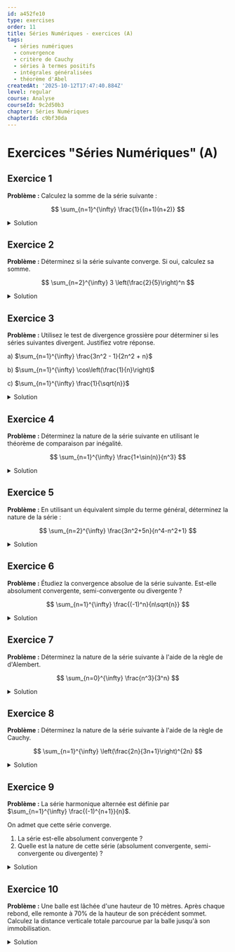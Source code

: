 ```yaml
---
id: a452fe10
type: exercises
order: 11
title: Séries Numériques - exercices (A)
tags:
  - séries numériques
  - convergence
  - critère de Cauchy
  - séries à termes positifs
  - intégrales généralisées
  - théorème d'Abel
createdAt: '2025-10-12T17:47:40.884Z'
level: regular
course: Analyse
courseId: 9c2d50b3
chapter: Séries Numériques
chapterId: c9bf30da
---
```

# Exercices "Séries Numériques" (A)

## Exercice 1

**Problème :** Calculez la somme de la série suivante :

$$ \sum_{n=1}^{\infty} \frac{1}{(n+1)(n+2)} $$

<details>

<summary>Solution</summary>

**Méthode :** La forme du terme général, une fraction rationnelle en $n$, suggère une décomposition en éléments simples. Cela transformera probablement la série en une série télescopique, où les termes intermédiaires s'annulent lors du calcul de la somme partielle.

**Étapes :**

1.  **Décomposition en éléments simples :** On cherche des constantes $A$ et $B$ telles que :

    $$ \frac{1}{(n+1)(n+2)} = \frac{A}{n+1} + \frac{B}{n+2} $$

    En multipliant par $(n+1)(n+2)$, on obtient :

    $$ 1 = A(n+2) + B(n+1) $$

    -   Pour $n = -1$, on a $1 = A(-1+2) \implies A = 1$.
    -   Pour $n = -2$, on a $1 = B(-2+1) \implies B = -1$.

    Le terme général est donc $u_n = \frac{1}{n+1} - \frac{1}{n+2}$.

2.  **Calcul de la somme partielle $S_N$ :** La somme partielle d'ordre $N$ est la somme des termes de $n=1$ à $N$.

    $$ S_N = \sum_{n=1}^{N} \left(\frac{1}{n+1} - \frac{1}{n+2}\right) $$

    Écrivons les premiers et les derniers termes de la somme pour observer la simplification :

    $$ S_N = \left(\frac{1}{2} - \frac{1}{3}\right) + \left(\frac{1}{3} - \frac{1}{4}\right) + \left(\frac{1}{4} - \frac{1}{5}\right) + \dots + \left(\frac{1}{N+1} - \frac{1}{N+2}\right) $$

    Chaque terme négatif est annulé par le terme positif suivant. Seuls le premier terme positif et le dernier terme négatif subsistent.

    $$ S_N = \frac{1}{2} - \frac{1}{N+2} $$

3.  **Calcul de la somme de la série :** La somme de la série est la limite de la somme partielle lorsque $N \to \infty$.

    $$ S = \lim_{N \to \infty} S_N = \lim_{N \to \infty} \left(\frac{1}{2} - \frac{1}{N+2}\right) $$

    Comme $\lim_{N \to \infty} \frac{1}{N+2} = 0$, on obtient :

    $$ S = \frac{1}{2} $$

**Réponse :** La somme de la série est $\frac{1}{2}$.

$$ \sum_{n=1}^{\infty} \frac{1}{(n+1)(n+2)} = \frac{1}{2} $$

</details>

## Exercice 2

**Problème :** Déterminez si la série suivante converge. Si oui, calculez sa somme.

$$ \sum_{n=2}^{\infty} 3 \left(\frac{2}{5}\right)^n $$

<details>

<summary>Solution</summary>

**Méthode :** La série est de la forme $\sum ar^n$, c'est une série géométrique. On doit d'abord vérifier la condition de convergence ($|r|<1$) puis utiliser la formule de la somme, en faisant attention à l'indice de départ de la sommation.

**Étapes :**

1.  **Identification de la série :** Il s'agit d'une série géométrique de raison $r = \frac{2}{5}$. Le facteur constant 3 peut être sorti de la somme.

2.  **Vérification de la convergence :** On calcule la valeur absolue de la raison :

    $$ |r| = \left|\frac{2}{5}\right| = \frac{2}{5} $$

    Puisque $|r| < 1$, la série converge.

3.  **Calcul de la somme :** Il y a deux manières de procéder.

    **Méthode A : Soustraire les premiers termes.**

    On utilise la formule de la somme d'une série géométrique commençant à $n=0$ : $\sum_{n=0}^{\infty} r^n = \frac{1}{1-r}$.

    $$ \sum_{n=2}^{\infty} 3 \left(\frac{2}{5}\right)^n = 3 \sum_{n=2}^{\infty} \left(\frac{2}{5}\right)^n $$

    On exprime la somme à partir de 2 comme la somme totale moins les termes pour $n=0$ et $n=1$.

    $$ \sum_{n=2}^{\infty} \left(\frac{2}{5}\right)^n = \left( \sum_{n=0}^{\infty} \left(\frac{2}{5}\right)^n \right) - \left(\frac{2}{5}\right)^0 - \left(\frac{2}{5}\right)^1 $$

    $$ \sum_{n=2}^{\infty} \left(\frac{2}{5}\right)^n = \frac{1}{1 - 2/5} - 1 - \frac{2}{5} = \frac{1}{3/5} - \frac{5}{5} - \frac{2}{5} = \frac{5}{3} - \frac{7}{5} = \frac{25-21}{15} = \frac{4}{15} $$

    La somme totale est donc $3 \times \frac{4}{15} = \frac{12}{15} = \frac{4}{5}$.

    **Méthode B : Factoriser le premier terme.**

    Le premier terme de la série est pour $n=2$ : $u_2 = 3 (2/5)^2 = 3 \times \frac{4}{25} = \frac{12}{25}$.

    On factorise ce premier terme :

    $$ \sum_{n=2}^{\infty} 3 \left(\frac{2}{5}\right)^n = 3\left(\frac{2}{5}\right)^2 + 3\left(\frac{2}{5}\right)^3 + \dots = 3\left(\frac{2}{5}\right)^2 \left[ 1 + \left(\frac{2}{5}\right) + \left(\frac{2}{5}\right)^2 + \dots \right] $$

    $$ = \frac{12}{25} \sum_{k=0}^{\infty} \left(\frac{2}{5}\right)^k $$

    La somme est maintenant une série géométrique standard avec $a' = \frac{12}{25}$ et $r = \frac{2}{5}$.

    $$ S = \frac{a'}{1-r} = \frac{12/25}{1-2/5} = \frac{12/25}{3/5} = \frac{12}{25} \times \frac{5}{3} = \frac{4}{5} $$

**Réponse :** La série converge et sa somme est $\frac{4}{5}$.

$$ \sum_{n=2}^{\infty} 3 \left(\frac{2}{5}\right)^n = \frac{4}{5} $$

</details>

## Exercice 3

**Problème :** Utilisez le test de divergence grossière pour déterminer si les séries suivantes divergent. Justifiez votre réponse.

a) $\sum_{n=1}^{\infty} \frac{3n^2 - 1}{2n^2 + n}$

b) $\sum_{n=1}^{\infty} \cos\left(\frac{1}{n}\right)$

c) $\sum_{n=1}^{\infty} \frac{1}{\sqrt{n}}$

<details>

<summary>Solution</summary>

**Méthode :** Le test de divergence grossière est basé sur la condition nécessaire de convergence. Si la limite du terme général $u_n$ n'est pas nulle ($\lim_{n\to\infty} u_n \neq 0$), alors la série $\sum u_n$ diverge. Si la limite est nulle, le test ne permet pas de conclure.

**Étapes :**

1.  **Série a) $\sum_{n=1}^{\infty} \frac{3n^2 - 1}{2n^2 + n}$**

    Le terme général est $u_n = \frac{3n^2 - 1}{2n^2 + n}$. On calcule sa limite en l'infini.

    $$ \lim_{n \to \infty} u_n = \lim_{n \to \infty} \frac{n^2(3 - 1/n^2)}{n^2(2 + 1/n)} = \lim_{n \to \infty} \frac{3 - 1/n^2}{2 + 1/n} = \frac{3}{2} $$

    La limite est $\frac{3}{2}$, ce qui est différent de 0.

    **Conclusion :** La série diverge grossièrement.

2.  **Série b) $\sum_{n=1}^{\infty} \cos\left(\frac{1}{n}\right)$**

    Le terme général est $u_n = \cos(1/n)$.

    Lorsque $n \to \infty$, $1/n \to 0$. Comme la fonction cosinus est continue en 0 :

    $$ \lim_{n \to \infty} u_n = \cos\left(\lim_{n \to \infty} \frac{1}{n}\right) = \cos(0) = 1 $$

    La limite est $1$, ce qui est différent de 0.

    **Conclusion :** La série diverge grossièrement.

3.  **Série c) $\sum_{n=1}^{\infty} \frac{1}{\sqrt{n}}$**

    Le terme général est $u_n = \frac{1}{\sqrt{n}}$.

    $$ \lim_{n \to \infty} u_n = \lim_{n \to \infty} \frac{1}{\sqrt{n}} = 0 $$

    La limite du terme général est 0.

    **Conclusion :** Le test de divergence grossière ne permet pas de conclure. On ne peut pas affirmer que la série diverge avec ce test. (Remarque : on sait que cette série, une série de Riemann avec $p=1/2$, diverge, mais cela nécessite un test plus puissant).

**Réponse :**

a) La série diverge.

b) La série diverge.

c) Le test ne permet pas de conclure.

</details>

## Exercice 4

**Problème :** Déterminez la nature de la série suivante en utilisant le théorème de comparaison par inégalité.

$$ \sum_{n=1}^{\infty} \frac{1+\sin(n)}{n^3} $$

<details>

<summary>Solution</summary>

**Méthode :** Le terme général $u_n = \frac{1+\sin(n)}{n^3}$ est à termes positifs. La présence d'une fonction trigonométrique bornée ($\sin(n)$) suggère d'utiliser cette borne pour majorer le terme général par celui d'une série de référence connue, comme une série de Riemann.

**Étapes :**

1.  **Vérification des conditions :** Pour tout $n \ge 1$, on a $n^3 > 0$. La fonction sinus est bornée : $-1 \le \sin(n) \le 1$.

    Donc, $0 \le 1+\sin(n) \le 2$.

    Le terme général $u_n = \frac{1+\sin(n)}{n^3}$ est bien à termes positifs ($u_n \ge 0$).

2.  **Recherche d'un majorant :** On utilise l'inégalité $1+\sin(n) \le 2$ pour majorer $u_n$.

    $$ u_n = \frac{1+\sin(n)}{n^3} \le \frac{2}{n^3} $$

    On pose $v_n = \frac{2}{n^3}$. On a bien $0 \le u_n \le v_n$ pour tout $n \ge 1$.

3.  **Étude de la série majorante :** On étudie la nature de la série $\sum v_n = \sum_{n=1}^{\infty} \frac{2}{n^3}$.

    $$ \sum_{n=1}^{\infty} \frac{2}{n^3} = 2 \sum_{n=1}^{\infty} \frac{1}{n^3} $$

    La série $\sum_{n=1}^{\infty} \frac{1}{n^3}$ est une série de Riemann de la forme $\sum \frac{1}{n^p}$ avec $p=3$.

    Puisque $p=3 > 1$, la série de Riemann converge. Par conséquent, la série $\sum v_n$ converge aussi.

4.  **Conclusion par comparaison :** On a la situation suivante :
    -   $0 \le u_n \le v_n$.
    -   La série $\sum v_n$ converge.

    D'après le théorème de comparaison pour les séries à termes positifs, la série $\sum u_n$ converge.

**Réponse :**

La série $\sum_{n=1}^{\infty} \frac{1+\sin(n)}{n^3}$ est **convergente**.

</details>

## Exercice 5

**Problème :** En utilisant un équivalent simple du terme général, déterminez la nature de la série :

$$ \sum_{n=2}^{\infty} \frac{3n^2+5n}{n^4-n^2+1} $$

<details>

<summary>Solution</summary>

**Méthode :** Le terme général est une fraction rationnelle en $n$. Pour de grandes valeurs de $n$, son comportement est dominé par les termes de plus haut degré au numérateur et au dénominateur. On peut donc trouver un équivalent simple et utiliser le critère de comparaison par équivalence pour les séries à termes positifs.

**Étapes :**

1.  **Vérification du signe :** Le terme général est $u_n = \frac{3n^2+5n}{n^4-n^2+1}$. Pour $n \ge 2$, le numérateur $3n^2+5n$ est positif. Le dénominateur $n^4-n^2+1 = n^2(n^2-1)+1$ est aussi positif. La série est donc à termes positifs.

2.  **Recherche d'un équivalent :** On cherche un équivalent de $u_n$ quand $n \to \infty$ en ne gardant que les termes de plus haut degré.
    -   Au numérateur : $3n^2+5n \sim 3n^2$.
    -   Au dénominateur : $n^4-n^2+1 \sim n^4$.

    Donc,

    $$ u_n \sim \frac{3n^2}{n^4} = \frac{3}{n^2} $$

3.  **Étude de la série de référence :** On considère la série dont le terme général est l'équivalent trouvé : $\sum v_n = \sum_{n=2}^{\infty} \frac{3}{n^2}$.

    $$ \sum_{n=2}^{\infty} \frac{3}{n^2} = 3 \sum_{n=2}^{\infty} \frac{1}{n^2} $$

    La série $\sum \frac{1}{n^2}$ est une série de Riemann avec $p=2 > 1$, elle est donc convergente. La série $\sum v_n$ converge.

4.  **Conclusion par le critère d'équivalence :**
    -   Les séries $\sum u_n$ et $\sum v_n$ sont à termes positifs.
    -   $u_n \sim v_n$.

    Le critère de comparaison par équivalence affirme que les deux séries ont la même nature.

    Puisque $\sum v_n$ converge, la série $\sum u_n$ converge également.

**Réponse :**

La série $\sum_{n=2}^{\infty} \frac{3n^2+5n}{n^4-n^2+1}$ est **convergente**.

</details>

## Exercice 6

**Problème :** Étudiez la convergence absolue de la série suivante. Est-elle absolument convergente, semi-convergente ou divergente ?

$$ \sum_{n=1}^{\infty} \frac{(-1)^n}{n\sqrt{n}} $$

<details>

<summary>Solution</summary>

**Méthode :** Pour déterminer la nature d'une série à termes de signe alterné, on commence par étudier sa convergence absolue. Cela revient à étudier la série des valeurs absolues de ses termes. Si cette dernière converge, alors la série initiale converge (elle est absolument convergente).

**Étapes :**

1.  **Étude de la convergence absolue :** On considère la série des valeurs absolues du terme général. Soit $u_n = \frac{(-1)^n}{n\sqrt{n}}$.

    $$ |u_n| = \left| \frac{(-1)^n}{n\sqrt{n}} \right| = \frac{1}{n\sqrt{n}} = \frac{1}{n^{3/2}} $$

    La série des valeurs absolues est donc $\sum_{n=1}^{\infty} |u_n| = \sum_{n=1}^{\infty} \frac{1}{n^{3/2}}$.

2.  **Analyse de la série des valeurs absolues :** La série $\sum \frac{1}{n^{3/2}}$ est une série de Riemann de la forme $\sum \frac{1}{n^p}$ avec $p = \frac{3}{2}$.

    Puisque $p = 1.5 > 1$, la série de Riemann converge.

3.  **Conclusion :** La série des valeurs absolues $\sum |u_n|$ converge. Par définition, cela signifie que la série initiale $\sum u_n$ est **absolument convergente**.

    Un théorème fondamental stipule que toute série absolument convergente est aussi convergente. Il n'est donc pas nécessaire de faire d'autres tests. Une série ne peut pas être à la fois absolument convergente et semi-convergente.

**Réponse :**

La série est **absolument convergente**.

</details>

## Exercice 7

**Problème :** Déterminez la nature de la série suivante à l'aide de la règle de d'Alembert.

$$ \sum_{n=0}^{\infty} \frac{n^3}{3^n} $$

<details>

<summary>Solution</summary>

**Méthode :** Le terme général $u_n = \frac{n^3}{3^n}$ implique une puissance $n$-ième et un polynôme. La présence du terme $3^n$ (et l'absence de factorielle) rend le calcul du rapport $\frac{u_{n+1}}{u_n}$ particulièrement simple. C'est un cas idéal pour la règle de d'Alembert.

**Étapes :**

1.  **Vérification des conditions :** Le terme général $u_n = \frac{n^3}{3^n}$ est strictement positif pour $n \ge 1$. La règle de d'Alembert s'applique.

2.  **Calcul du rapport $\frac{u_{n+1}}{u_n}$ :**

    $$ u_{n+1} = \frac{(n+1)^3}{3^{n+1}} $$

    $$ \frac{u_{n+1}}{u_n} = \frac{(n+1)^3}{3^{n+1}} \times \frac{3^n}{n^3} = \frac{(n+1)^3}{n^3} \times \frac{3^n}{3^{n+1}} $$

    $$ \frac{u_{n+1}}{u_n} = \left(\frac{n+1}{n}\right)^3 \times \frac{1}{3} = \left(1 + \frac{1}{n}\right)^3 \times \frac{1}{3} $$

3.  **Calcul de la limite du rapport :** On calcule la limite $L$ de ce rapport lorsque $n \to \infty$.

    $$ L = \lim_{n \to \infty} \left(1 + \frac{1}{n}\right)^3 \times \frac{1}{3} $$

    Lorsque $n \to \infty$, $\frac{1}{n} \to 0$, donc $1 + \frac{1}{n} \to 1$.

    $$ L = (1)^3 \times \frac{1}{3} = \frac{1}{3} $$

4.  **Conclusion avec la règle de d'Alembert :** La limite du rapport est $L = \frac{1}{3}$.

    Puisque $L < 1$, la règle de d'Alembert nous permet de conclure que la série converge.

**Réponse :**

La série $\sum_{n=0}^{\infty} \frac{n^3}{3^n}$ est **convergente**.

</details>

## Exercice 8

**Problème :** Déterminez la nature de la série suivante à l'aide de la règle de Cauchy.

$$ \sum_{n=1}^{\infty} \left(\frac{2n}{3n+1}\right)^{2n} $$

<details>

<summary>Solution</summary>

**Méthode :** Le terme général $u_n$ est une expression élevée à une puissance contenant $n$. Cette forme est particulièrement adaptée à la règle de Cauchy, qui implique de calculer la racine $n$-ième de $u_n$.

**Étapes :**

1.  **Vérification des conditions :** Le terme général $u_n = \left(\frac{2n}{3n+1}\right)^{2n}$ est positif pour $n \ge 1$. La règle de Cauchy s'applique.

2.  **Calcul de $\sqrt[n]{u_n}$ :**

    $$ \sqrt[n]{u_n} = \left[ \left(\frac{2n}{3n+1}\right)^{2n} \right]^{1/n} = \left(\frac{2n}{3n+1}\right)^{\frac{2n}{n}} = \left(\frac{2n}{3n+1}\right)^2 $$

3.  **Calcul de la limite $l$ :** On calcule la limite de cette expression lorsque $n \to \infty$.

    $$ l = \lim_{n \to \infty} \left(\frac{2n}{3n+1}\right)^2 $$

    D'abord, la limite de la fraction :

    $$ \lim_{n \to \infty} \frac{2n}{3n+1} = \lim_{n \to \infty} \frac{n(2)}{n(3+1/n)} = \frac{2}{3} $$

    Donc, la limite $l$ est :

    $$ l = \left(\frac{2}{3}\right)^2 = \frac{4}{9} $$

4.  **Conclusion avec la règle de Cauchy :** La limite est $l = \frac{4}{9}$.

    Puisque $l < 1$, la règle de Cauchy affirme que la série converge.

**Réponse :**

La série $\sum_{n=1}^{\infty} \left(\frac{2n}{3n+1}\right)^{2n}$ est **convergente**.

</details>

## Exercice 9

**Problème :** La série harmonique alternée est définie par $\sum_{n=1}^{\infty} \frac{(-1)^{n+1}}{n}$.

On admet que cette série converge.

1.  La série est-elle absolument convergente ?
2.  Quelle est la nature de cette série (absolument convergente, semi-convergente ou divergente) ?

<details>

<summary>Solution</summary>

**Méthode :** On nous donne que la série converge. Pour déterminer si elle est absolument ou semi-convergente, il faut étudier la nature de la série des valeurs absolues.

**Étapes :**

1.  **Étude de la convergence absolue :** On s'intéresse à la série des valeurs absolues du terme général $u_n = \frac{(-1)^{n+1}}{n}$.

    $$ |u_n| = \left| \frac{(-1)^{n+1}}{n} \right| = \frac{1}{n} $$

    La série des valeurs absolues est donc :

    $$ \sum_{n=1}^{\infty} |u_n| = \sum_{n=1}^{\infty} \frac{1}{n} $$

2.  **Analyse de la série des valeurs absolues :** La série $\sum_{n=1}^{\infty} \frac{1}{n}$ est la **série harmonique**. C'est une série de Riemann de la forme $\sum \frac{1}{n^p}$ avec $p=1$.

    Puisque $p=1 \le 1$, la série harmonique diverge.

3.  **Conclusion sur la convergence absolue :** Comme la série des valeurs absolues diverge, la série initiale $\sum \frac{(-1)^{n+1}}{n}$ n'est **pas absolument convergente**.

4.  **Détermination de la nature de la série :**
    -   On nous a dit d'admettre que la série $\sum \frac{(-1)^{n+1}}{n}$ converge.
    -   Nous venons de montrer qu'elle ne converge pas absolument.

    Par définition, une série qui est convergente mais pas absolument convergente est dite **semi-convergente**.

**Réponse :**

1. Non, la série n'est pas absolument convergente.
2. La série est **semi-convergente**.

</details>

## Exercice 10

**Problème :** Une balle est lâchée d'une hauteur de 10 mètres. Après chaque rebond, elle remonte à $70\%$ de la hauteur de son précédent sommet. Calculez la distance verticale totale parcourue par la balle jusqu'à son immobilisation.

<details>

<summary>Solution</summary>

**Méthode :** La distance totale est la somme de la chute initiale et des distances parcourues lors de chaque rebond (une montée suivie d'une descente). Les hauteurs des rebonds forment une suite géométrique. La distance totale sera la somme d'une série géométrique.

**Étapes :**

1.  **Décomposition du mouvement :**
    -   Chute initiale : $d_0 = 10$ mètres.
    -   Premier rebond : la balle monte de $10 \times 0.7$ puis redescend de la même hauteur. Distance : $d_1 = 2 \times (10 \times 0.7)$.
    -   Deuxième rebond : la hauteur du sommet est $ (10 \times 0.7) \times 0.7 = 10 \times (0.7)^2$. Distance : $d_2 = 2 \times (10 \times (0.7)^2)$.
    -   $k$-ième rebond : la distance est $d_k = 2 \times (10 \times (0.7)^k)$.

2.  **Calcul de la distance totale :** La distance totale $D$ est la somme de toutes ces distances.

    $$ D = d_0 + d_1 + d_2 + d_3 + \dots $$

    $$ D = 10 + 2(10 \times 0.7) + 2(10 \times (0.7)^2) + 2(10 \times (0.7)^3) + \dots $$

    On peut isoler la chute initiale et factoriser le reste.

    $$ D = 10 + 20 \times [0.7 + (0.7)^2 + (0.7)^3 + \dots] $$

    L'expression entre crochets est la somme d'une série géométrique $\sum_{k=1}^{\infty} (0.7)^k$.

3.  **Somme de la série géométrique :**

    La série $\sum_{k=1}^{\infty} r^k$ avec $r=0.7$ converge car $|r|<1$. Sa somme est :

    $$ \sum_{k=1}^{\infty} r^k = \left(\sum_{k=0}^{\infty} r^k\right) - r^0 = \frac{1}{1-r} - 1 $$

    $$ \sum_{k=1}^{\infty} (0.7)^k = \frac{1}{1 - 0.7} - 1 = \frac{1}{0.3} - 1 = \frac{10}{3} - \frac{3}{3} = \frac{7}{3} $$

4.  **Calcul final :** On remplace la somme de la série dans l'équation de la distance totale.

    $$ D = 10 + 20 \times \left( \frac{7}{3} \right) = 10 + \frac{140}{3} = \frac{30}{3} + \frac{140}{3} = \frac{170}{3} $$

    La distance totale est d'environ $56.67$ mètres.

**Réponse :** La distance verticale totale parcourue par la balle est de $\frac{170}{3}$ mètres.

$$ D = \frac{170}{3} \text{ m} \approx 56.67 \text{ m} $$

</details>
